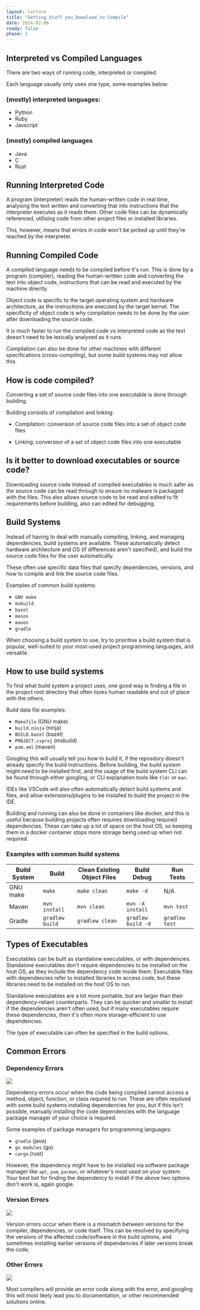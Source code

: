 ```yaml
---
layout: lecture
title: "Getting Stuff you Download to Compile"
date: 2024-02-06
ready: false
phase: 2
---
```


## Interpreted vs Compiled Languages

There are two ways of running code, interpreted or compiled.

Each language usually only uses one type, some examples below:


### (mostly) interpreted languages:

- Python
- Ruby
- Javscript

### (mostly) compiled languages

- Java
- C
- Rust


## Running Interpreted Code

A program (interpreter) reads the human-written code in real time, analysing the text written and converting that into instructions that the interpreter executes as it reads them. Other code files can be dynamically referenced, utilising code from other project files or installed libraries.

This, however, means that errors in code won't be picked up until they're reached by the interpreter.


## Running Compiled Code

A compiled language needs to be compiled before it's run. This is done by a program (compiler), reading the human-written code and converting the text into object code, instructions that can be read and executed by the machine directly.

Object code is specific to the target operating system and hardware architecture, as the instructions are executed by the target kernel. The specificity of object code is why compilation needs to be done by the user after downloading the source code.

It is much faster to run the compiled code vs interpreted code as the text doesn't need to be lexically analysed as it runs.

Compilation can also be done for other machines with different specifications (cross-compiling), but some build systems may not allow this.



## How is code compiled?


Converting a set of source code files into one executable is done through building.

Building consists of compilation and linking:

- Compilation: conversion of source code files into a set of object code files

- Linking: conversion of a set of object code files into one executable


## Is it better to download executables or source code?


Downloading source code instead of compiled executables is much safer as the source code can be read through to ensure no malware is packaged with the files. This also allows source code to be read and edited to fit requirements before building, also can edited for debugging.


## Build Systems

Instead of having to deal with manually compiling, linking, and managing dependencies, build systems are available. These automatically detect hardware architecture and OS (if differences aren't specified), and build the source code files for the user automatically.

These often use specific data files that specify dependencies, versions, and how to compile and link the source code files.

Examples of common build systems:

- `GNU make`
- `msbuild`
- `bazel`
- `meson`
- `maven`
- `gradle`

When choosing a build system to use, try to prioritise a build system that is popular, well-suited to your most-used project programming languages, and versatile.


## How to use build systems

To find what build system a project uses, one good way is finding a file in the project root directory that often looks human readable and out of place with the others.

Build data file examples:

- `Makefile` (GNU make)
- `build.ninja` (ninja)
- `BUILD.bazel` (bazel)
- `PROJECT.csproj` (msbuild)
- `pom.xml` (maven)

Googling this will usually tell you how to build it, if the repository doesn't already specify the build instructions. Before building, the build system might need to be installed first, and the usage of the build system CLI can be found through either googling, or CLI explanation tools like `tldr` or `man`.

IDEs like VSCode will also often automatically detect build systems and files, and allow extensions/plugins to be installed to build the project in the IDE.

Building and running can also be done in containers like docker, and this is useful because building projects often requires downloading required dependencies. These can take up a lot of space on the host OS, so keeping them in a docker container stops more storage being used up when not required.

### Examples with common build systems


| Build System | Build           | Clean Existing Object Files | Build Debug        | Run Tests      |
| ------------ | --------------- | --------------------------- | ----------------   | -------------- |
| GNU make     | `make`          | `make clean`                | `make -d`          | N/A            |
| Maven        | `mvn install`   | `mvn clean`                 | `mvn -X install`   | `mvn test`     |
| Gradle       | `gradlew build` | `gradlew clean`             | `gradlew build -d` | `gradlew test` |

## Types of Executables

Executables can be built as standalone executables, or with dependencies. Standalone executables don't require dependencies to be installed on the host OS, as they include the dependency code inside them. Executable files with dependencies refer to installed libraries to access code, but these libraries need to be installed on the host OS to run.

Standalone executables are a lot more portable, but are larger than their dependency-reliant counterparts. They can be quicker and smaller to install if the dependencies aren't often used, but if many executables require these dependencies, then it's often more storage-efficient to use dependencies.

The type of executable can often be specified in the build options.


## Common Errors


### Dependency Errors

<div drawio-diagram="550"><img src="/static/media/2023/compilation/compiler-dependency-error.png"></div>

Dependency errors occur when the code being compiled cannot access a method, object, function, or class required to run. These are often resolved with some build systems installing dependencies for you, but if this isn't possible, manually installing the code dependencies with the language package manager of your choice is required.

Some examples of package managers for programming languages:

- `gradle` (java)
- `go modules` (go)
- `cargo` (rust)

However, the dependency might have to be installed via software package manager like `apt`, `yum`, `pacman`, or whatever's most used on your system. Your best bet for finding the dependency to install if the above two options don't work is, again google.


### Version Errors

<div drawio-diagram="550"><img src="/static/media/2023/compilation/compiler-version-error.png"></div>

Version errors occur when there is a mismatch between versions for the compiler, dependencies, or code itself. This can be resolved by specifying the versions of the affected code/software in the build options, and sometimes installing earlier versions of dependencies if later versions break the code.


### Other Errors

<div drawio-diagram="550"><img src="/static/media/2023/compilation/compiler-other-error.png"></div>

Most compilers will provide an error code along with the error, and googling this will most likely lead you to documentation, or other recommended solutions online.

